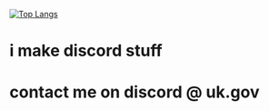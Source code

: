 [![Top Langs](https://github-readme-stats.vercel.app/api/top-langs/?username=yexocxdes&theme=synthwave)](https://github.com/YexoCxdes/)
# i make discord stuff

# contact me on discord @ uk.gov

<!---
YexoCxdes/YexoCxdes is a ✨ special ✨ repository because its `README.md` (this file) appears on your GitHub profile.
You can click the Preview link to take a look at your changes.
--->

